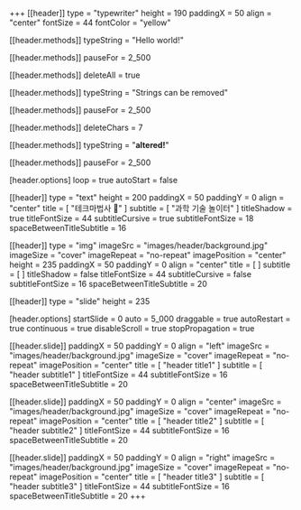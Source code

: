 +++
[[header]]
type = "typewriter"
height = 190
paddingX = 50
align = "center"
fontSize = 44
fontColor = "yellow"

[[header.methods]]
typeString = "Hello world!"

[[header.methods]]
pauseFor = 2_500

[[header.methods]]
deleteAll = true

[[header.methods]]
typeString = "Strings can be removed"

[[header.methods]]
pauseFor = 2_500

[[header.methods]]
deleteChars = 7

[[header.methods]]
typeString = "<strong>altered!</strong>"

[[header.methods]]
pauseFor = 2_500

[header.options]
loop = true
autoStart = false

[[header]]
type = "text"
height = 200
paddingX = 50
paddingY = 0
align = "center"
title = [ "테크마법사 🚀" ]
subtitle = [ "과학 기술 놀이터" ]
titleShadow = true
titleFontSize = 44
subtitleCursive = true
subtitleFontSize = 18
spaceBetweenTitleSubtitle = 16

[[header]]
type = "img"
imageSrc = "images/header/background.jpg"
imageSize = "cover"
imageRepeat = "no-repeat"
imagePosition = "center"
height = 235
paddingX = 50
paddingY = 0
align = "center"
title = [ ]
subtitle = [ ]
titleShadow = false
titleFontSize = 44
subtitleCursive = false
subtitleFontSize = 16
spaceBetweenTitleSubtitle = 20

[[header]]
type = "slide"
height = 235

[header.options]
startSlide = 0
auto = 5_000
draggable = true
autoRestart = true
continuous = true
disableScroll = true
stopPropagation = true

[[header.slide]]
paddingX = 50
paddingY = 0
align = "left"
imageSrc = "images/header/background.jpg"
imageSize = "cover"
imageRepeat = "no-repeat"
imagePosition = "center"
title = [ "header title1" ]
subtitle = [ "header subtitle1" ]
titleFontSize = 44
subtitleFontSize = 16
spaceBetweenTitleSubtitle = 20

[[header.slide]]
paddingX = 50
paddingY = 0
align = "center"
imageSrc = "images/header/background.jpg"
imageSize = "cover"
imageRepeat = "no-repeat"
imagePosition = "center"
title = [ "header title2" ]
subtitle = [ "header subtitle2" ]
titleFontSize = 44
subtitleFontSize = 16
spaceBetweenTitleSubtitle = 20

[[header.slide]]
paddingX = 50
paddingY = 0
align = "right"
imageSrc = "images/header/background.jpg"
imageSize = "cover"
imageRepeat = "no-repeat"
imagePosition = "center"
title = [ "header title3" ]
subtitle = [ "header subtitle3" ]
titleFontSize = 44
subtitleFontSize = 16
spaceBetweenTitleSubtitle = 20
+++
